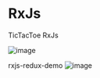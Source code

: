 # RxJs
TicTacToe RxJs

![image](https://github.com/user-attachments/assets/56138c23-7d08-46ee-a9f8-d1a42e8c07e3)


rxjs-redux-demo
![image](https://github.com/user-attachments/assets/cd56096e-eea0-4a16-93fb-6400121f3045)

